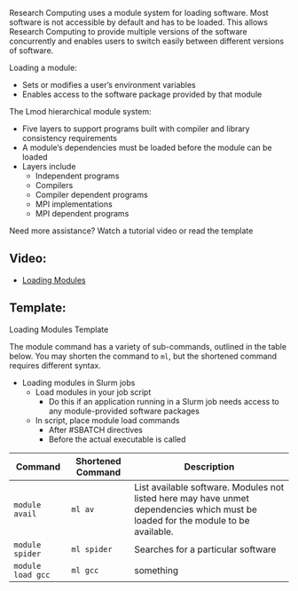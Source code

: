 Research Computing uses a module system for loading software. Most software is not accessible by default and has to be loaded. This allows Research Computing to provide multiple versions of the software concurrently and enables users to switch easily between different versions of software.  

Loading a module:
+ Sets or modifies a user’s environment variables
+ Enables access to the software package provided by that module  

The Lmod hierarchical module system:
+ Five layers to support programs built with compiler and library consistency requirements
+ A module’s dependencies must be loaded before the module can be loaded
+ Layers include
    - Independent programs
    - Compilers
    - Compiler dependent programs
    - MPI implementations
    - MPI dependent programs

Need more assistance? Watch a tutorial video or read the template

## Video:

+ [Loading Modules](https://youtu.be/csgl4czhD_k)

## Template:

Loading Modules Template

The module command has a variety of sub-commands, outlined in the table below.
You may shorten the command to `ml`, but the shortened command requires different syntax.
- Loading modules in Slurm jobs
    + Load modules in your job script
         * Do this if an application running in a Slurm job needs access to any module-provided software packages
    + In script, place module load commands
         * After #SBATCH directives
         * Before the actual executable is called

Command          | Shortened Command | Description
---------------- | ----------------- | -------------
`module avail`   | `ml av`           | List available software. Modules not listed here may have unmet dependencies which must be loaded for the module to be available. 
`module spider`  | `ml spider`       | Searches for a particular software
`module load gcc`| `ml gcc`          | something


